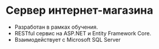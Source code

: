 # Сервер интернет-магазина
+ Разработан в рамках обучения.
+ RESTful сервис на ASP.NET и Entity Framework Core.
+ Взаимодействует с Microsoft SQL Server
